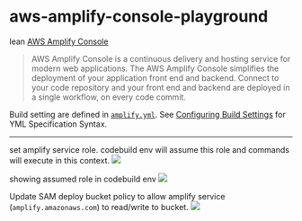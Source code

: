 # aws-amplify-console-playground

lean [AWS Amplify Console](https://docs.aws.amazon.com/amplify/latest/userguide/welcome.html)

> AWS Amplify Console is a continuous delivery and hosting service for modern web applications. The AWS Amplify Console simplifies the deployment of your application front end and backend. Connect to your code repository and your front end and backend are deployed in a single workflow, on every code commit.

Build setting are defined in [`amplify.yml`](amplify.yml).  See [Configuring Build Settings](https://docs.aws.amazon.com/amplify/latest/userguide/build-settings.html) for YML Specification Syntax.

---

set amplify service role.  codebuild env will assume this role and commands will execute in this context.
![](https://www.evernote.com/l/AAGKI4wgfUZB7YtWVDmqTmfg9YEzYSa4L38B/image.png)

showing assumed role in codebuild env
![](https://www.evernote.com/l/AAFxwKOPnvJLYb7DpmMr5vF7wLiU-xHSxUQB/image.png)

Update SAM deploy bucket policy to allow amplify service (`amplify.amazonaws.com`) to read/write to bucket.
![](https://www.evernote.com/l/AAHR9UMPba1ExLJ3iyLjgFUXFRWfOZhHP-0B/image.png)